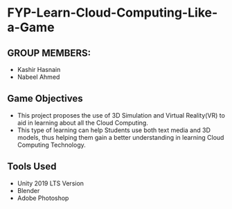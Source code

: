 # FYP-Learn-Cloud-Computing-Like-a-Game
## GROUP MEMBERS:
- Kashir Hasnain
- Nabeel Ahmed

## Game Objectives
- This project proposes the use of 3D Simulation and Virtual Reality(VR) to aid in learning about all the Cloud Computing.
- This type of learning can help Students use both text media and 3D models, thus helping them gain a better understanding in learning Cloud Computing Technology.

## Tools Used
- Unity 2019 LTS Version
- Blender
- Adobe Photoshop







